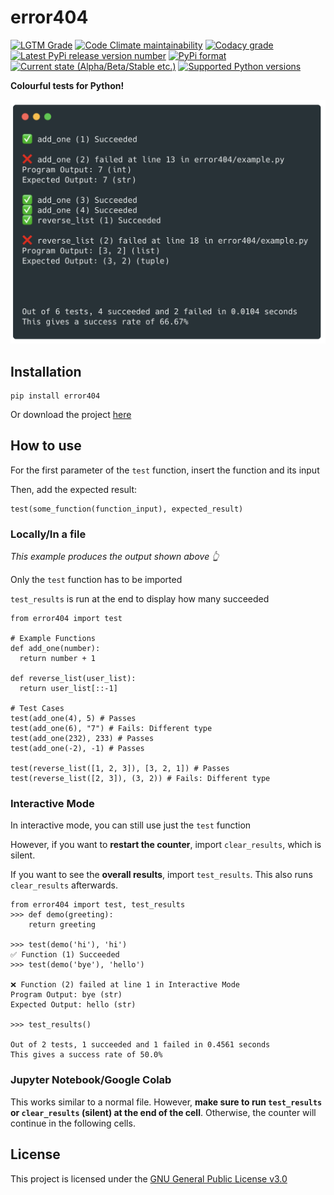# error404

[![LGTM Grade](https://img.shields.io/lgtm/grade/python/g/harens/error404.svg?style=for-the-badge)](https://lgtm.com/projects/g/harens/error404/overview/)
[![Code Climate maintainability](https://img.shields.io/codeclimate/maintainability/harens/error404.svg?style=for-the-badge)](https://codeclimate.com/github/harens/error404)
[![Codacy grade](https://img.shields.io/codacy/grade/6e4af45add524fbc8b173760e5a72eb0.svg?style=for-the-badge)](https://app.codacy.com/project/harens/error404/dashboard)
[![Latest PyPi release version number](https://img.shields.io/pypi/v/error404.svg?logoColor=violet&style=for-the-badge)](https://pypi.org/project/error404/)
[![PyPi format](https://img.shields.io/pypi/format/error404.svg?style=for-the-badge)](https://pypi.org/project/error404/)
[![Current state (Alpha/Beta/Stable etc.)](https://img.shields.io/pypi/status/error404.svg?style=for-the-badge)](https://pypi.org/project/error404/)
[![Supported Python versions](https://img.shields.io/pypi/pyversions/error404.svg?style=for-the-badge)](https://pypi.org/project/error404/)

__Colourful tests for Python!__

![Example 1](https://raw.githubusercontent.com/harens/error404/master/art/example1.png)

## Installation
```
pip install error404
```

Or download the project [here](https://github.com/harens/error404/archive/master.zip)

## How to use

For the first parameter of the `test` function, insert the function and its input

Then, add the expected result:
```
test(some_function(function_input), expected_result)
```

### Locally/In a file
*This example produces the output shown above 👆*

Only the `test` function has to be imported

`test_results` is run at the end to display how many succeeded

```
from error404 import test

# Example Functions
def add_one(number):
  return number + 1

def reverse_list(user_list):
  return user_list[::-1]
  
# Test Cases
test(add_one(4), 5) # Passes
test(add_one(6), "7") # Fails: Different type
test(add_one(232), 233) # Passes
test(add_one(-2), -1) # Passes

test(reverse_list([1, 2, 3]), [3, 2, 1]) # Passes
test(reverse_list([2, 3]), (3, 2)) # Fails: Different type
```

### Interactive Mode

In interactive mode, you can still use just the `test` function

However, if you want to __restart the counter__, import `clear_results`, which is silent.

If you want to see the __overall results__, import `test_results`. This also runs `clear_results` afterwards.
```
from error404 import test, test_results
>>> def demo(greeting):
	return greeting

>>> test(demo('hi'), 'hi')
✅ Function (1) Succeeded
>>> test(demo('bye'), 'hello')

❌ Function (2) failed at line 1 in Interactive Mode
Program Output: bye (str)
Expected Output: hello (str)

>>> test_results()

Out of 2 tests, 1 succeeded and 1 failed in 0.4561 seconds
This gives a success rate of 50.0%
```

### Jupyter Notebook/Google Colab

This works similar to a normal file. However, __make sure to run `test_results` or `clear_results` (silent) at the end of the cell__. Otherwise, the counter will continue in the following cells.

## License

This project is licensed under the [GNU General Public License v3.0](https://github.com/harens/error404/blob/master/LICENSE)
